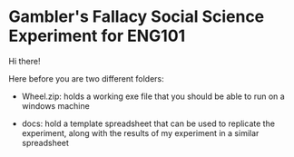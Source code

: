 # Gambler's Fallacy Social Science Experiment for ENG101 

Hi there!

Here before you are two different folders:
* Wheel.zip: holds a working exe file that you should be able to run on a windows machine

* docs: hold a template spreadsheet that can be used to replicate the experiment, along with the results of my experiment in a similar spreadsheet

